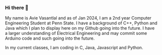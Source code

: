 ### Hi there 👋
My name is Avie Vasantlal and as of Jan 2024, I am a 2nd year Computer Engineering Student at Penn State.
I have a background of C++, Python and Java which I plan to display here on my Github going into the future.
I have a larger understanding of Electrical Engineering and may commit some Arduino code and such going into the future.

In my current classes, I am coding in C, Java, Javascript and Python.


<!--
**vsntll/vsntll** is a ✨ _special_ ✨ repository because its `README.md` (this file) appears on your GitHub profile.

Here are some ideas to get you started:

- 🔭 I’m currently working on ...
- 🌱 I’m currently learning ...
- 👯 I’m looking to collaborate on ...
- 🤔 I’m looking for help with ...
- 💬 Ask me about ...
- 📫 How to reach me: ...
- 😄 Pronouns: ...
- ⚡ Fun fact: ...
-->
